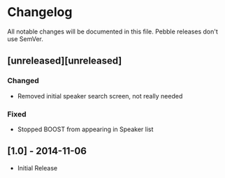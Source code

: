 Changelog
=========

All notable changes will be documented in this file. Pebble releases don't use SemVer.

## [unreleased][unreleased]

### Changed
- Removed initial speaker search screen, not really needed

### Fixed
- Stopped BOOST from appearing in Speaker list

## [1.0] - 2014-11-06
- Initial Release